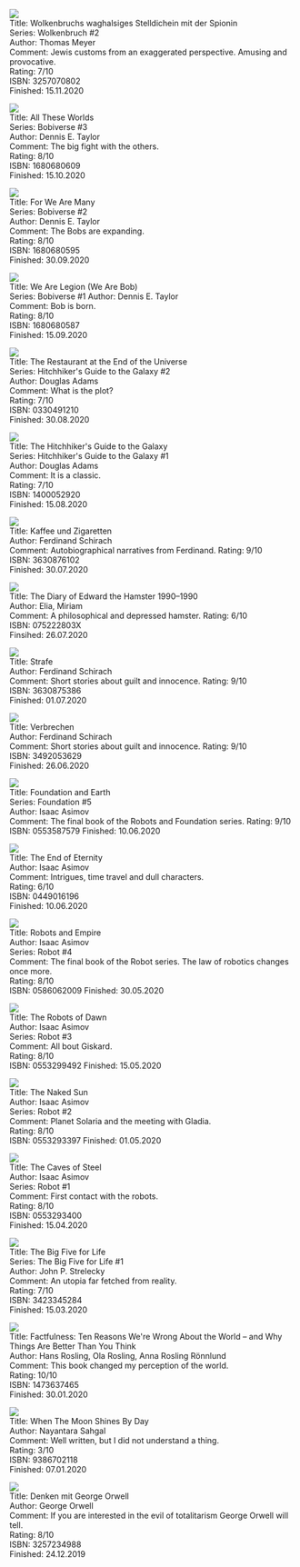 ![](https://i.gr-assets.com/images/S/compressed.photo.goodreads.com/books/1568558975l/52260941._SX318_SY475_.jpg)  
Title: Wolkenbruchs waghalsiges Stelldichein mit der Spionin  
Series: Wolkenbruch #2  
Author: Thomas Meyer  
Comment: Jewis customs from an exaggerated perspective. Amusing and provocative.  
Rating: 7/10  
ISBN: 3257070802  
Finished: 15.11.2020  

![](https://i.gr-assets.com/images/S/compressed.photo.goodreads.com/books/1498271736l/35506021._SY475_.jpg)  
Title: All These Worlds  
Series: Bobiverse #3  
Author: Dennis E. Taylor  
Comment: The big fight with the others.  
Rating: 8/10  
ISBN: 1680680609  
Finished: 15.10.2020  

![](https://i.gr-assets.com/images/S/compressed.photo.goodreads.com/books/1492533321l/34878094._SY475_.jpg)  
Title: For We Are Many  
Series: Bobiverse #2  
Author: Dennis E. Taylor  
Comment: The Bobs are expanding.  
Rating: 8/10  
ISBN: 1680680595  
Finished: 30.09.2020  

![](https://i.gr-assets.com/images/S/compressed.photo.goodreads.com/books/1493518741l/35014337._SY475_.jpg)  
Title: We Are Legion (We Are Bob)  
Series: Bobiverse #1
Author: Dennis E. Taylor  
Comment: Bob is born.  
Rating: 8/10  
ISBN: 1680680587  
Finished: 15.09.2020  

![](https://i.gr-assets.com/images/S/compressed.photo.goodreads.com/books/1521213881l/8695._SY475_.jpg)  
Title: The Restaurant at the End of the Universe  
Series: Hitchhiker's Guide to the Galaxy #2  
Author: Douglas Adams  
Comment: What is the plot?  
Rating: 7/10  
ISBN: 0330491210  
Finished: 30.08.2020  

![](https://i.gr-assets.com/images/S/compressed.photo.goodreads.com/books/1414351529l/14.jpg)  
Title: The Hitchhiker's Guide to the Galaxy  
Series: Hitchhiker's Guide to the Galaxy #1  
Author: Douglas Adams  
Comment: It is a classic.  
Rating: 7/10  
ISBN: 1400052920  
Finished: 15.08.2020  

![](https://i.gr-assets.com/images/S/compressed.photo.goodreads.com/books/1551092142l/44128391._SY475_.jpg)  
Title: Kaffee und Zigaretten  
Author: Ferdinand Schirach  
Comment: Autobiographical narratives from Ferdinand. 
Rating: 9/10  
ISBN: 3630876102  
Finished: 30.07.2020  

![](https://i.gr-assets.com/images/S/compressed.photo.goodreads.com/books/1399231663l/22038443.jpg)  
Title: The Diary of Edward the Hamster 1990–1990  
Author: Elia, Miriam  
Comment: A philosophical and depressed hamster. 
Rating: 6/10  
ISBN: 075222803X  
Finsihed: 26.07.2020  

![](https://i.gr-assets.com/images/S/compressed.photo.goodreads.com/books/1512341202l/36798291._SY475_.jpg)  
Title: Strafe  
Author: Ferdinand Schirach  
Comment: Short stories about guilt and innocence. 
Rating: 9/10  
ISBN: 3630875386  
Finished: 01.07.2020  

![](https://i.gr-assets.com/images/S/compressed.photo.goodreads.com/books/1327935124l/6783729.jpg)  
Title: Verbrechen  
Author: Ferdinand Schirach  
Comment: Short stories about guilt and innocence. 
Rating: 9/10  
ISBN: 3492053629  
Finished: 26.06.2020  

![](https://i.gr-assets.com/images/S/compressed.photo.goodreads.com/books/1389759320l/29582.jpg)  
Title: Foundation and Earth  
Series: Foundation #5  
Author: Isaac Asimov  
Comment: The final book of the Robots and Foundation series. 
Rating: 9/10  
ISBN: 0553587579 
Finished: 10.06.2020  

![](https://i.gr-assets.com/images/S/compressed.photo.goodreads.com/books/1405527675l/509784.jpg)  
Title: The End of Eternity  
Author: Isaac Asimov  
Comment: Intrigues, time travel and dull characters.  
Rating: 6/10  
ISBN: 0449016196  
Finished: 10.06.2020  

![](https://i.gr-assets.com/images/S/compressed.photo.goodreads.com/books/1335782304l/76688.jpg)  
Title: Robots and Empire  
Author: Isaac Asimov  
Series: Robot #4  
Comment: The final book of the Robot series. The law of robotics changes once more.  
Rating: 8/10  
ISBN: 0586062009 
Finished: 30.05.2020  

![](https://i.gr-assets.com/images/S/compressed.photo.goodreads.com/books/1351030933l/41810.jpg)  
Title: The Robots of Dawn  
Author: Isaac Asimov  
Series: Robot #3  
Comment: All bout Giskard.  
Rating: 8/10  
ISBN: 0553299492 
Finished: 15.05.2020  

![](https://i.gr-assets.com/images/S/compressed.photo.goodreads.com/books/1439756125l/76685.jpg)  
Title: The Naked Sun  
Author: Isaac Asimov  
Series: Robot #2  
Comment: Planet Solaria and the meeting with Gladia.  
Rating: 8/10  
ISBN: 0553293397 
Finished: 01.05.2020  

![](https://i.gr-assets.com/images/S/compressed.photo.goodreads.com/books/1439756390l/76677.jpg)  
Title: The Caves of Steel  
Author: Isaac Asimov  
Series: Robot #1  
Comment: First contact with the robots.  
Rating: 8/10  
ISBN: 0553293400  
Finished: 15.04.2020  

![](https://i.gr-assets.com/images/S/compressed.photo.goodreads.com/books/1362683289l/7641277.jpg)  
Title: The Big Five for Life  
Series: The Big Five for Life #1  
Author: John P. Strelecky  
Comment: An utopia far fetched from reality.  
Rating: 7/10  
ISBN: 3423345284  
Finished: 15.03.2020 

![](https://i.gr-assets.com/images/S/compressed.photo.goodreads.com/books/1544963815l/34890015._SY475_.jpg)  
Title: Factfulness: Ten Reasons We're Wrong About the World – and Why Things Are Better Than You Think  
Author: Hans Rosling, Ola Rosling, Anna Rosling Rönnlund  
Comment: This book changed my perception of the world.  
Rating: 10/10  
ISBN: 1473637465  
Finished: 30.01.2020  

![](https://i.gr-assets.com/images/S/compressed.photo.goodreads.com/books/1505553463l/36249014._SY475_.jpg)  
Title: When The Moon Shines By Day   
Author: Nayantara Sahgal  
Comment: Well written, but I did not understand a thing.  
Rating: 3/10  
ISBN: 9386702118  
Finished: 07.01.2020  

![](https://i.gr-assets.com/images/S/compressed.photo.goodreads.com/books/1337332867l/3278956.jpg)  
Title: Denken mit George Orwell   
Author: George Orwell  
Comment: If you are interested in the evil of totalitarism George Orwell will tell.  
Rating: 8/10  
ISBN: 3257234988  
Finished: 24.12.2019  
